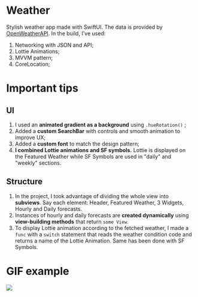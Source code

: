 # Weather
Stylish weather app made with SwiftUI. The data is provided by [OpenWeatherAPI](https://openweathermap.org/api). In the build, I've used:
1. Networking with JSON and API;
2. Lottie Animations;
3. MVVM pattern;
4. CoreLocation;

# Important tips
## UI 
1. I used an **animated gradient as a background** using `.hueRotation()` ;
2. Added a **custom SearchBar** with controls and smooth animation to improve UX;
3. Added a **custom font** to match the design pattern;
4. **I combined Lottie animations and SF symbols.** Lottie is displayed on the Featured Weather while SF Symbols are used in "daily" and "weekly" sections.

## Structure
1. In the project, I took advantage of dividing the whole view into **subviews**. Say each element: Header, Featured Weather, 3 Widgets, Hourly and Daily forecasts. 
2. Instances of hourly and daily forecasts are **created dynamically** using **view-building methods** that return `some View`.  
3. To display Lottie animation according to the fetched weather, I made a `func` with a `switch` statement that reads the weather condition code and returns a name of the Lottie Animation. Same has been done with SF Symbols.
# GIF example
![](https://github.com/llieusedie/Weather/blob/main/WeatherApp.gif)
